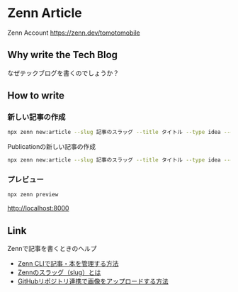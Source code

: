 # Zenn Article
Zenn Account <https://zenn.dev/tomotomobile>

## Why write the Tech Blog
なぜテックブログを書くのでしょうか？

## How to write

### 新しい記事の作成

```zsh
npx zenn new:article --slug 記事のスラッグ --title タイトル --type idea --emoji ✨
```

Publicationの新しい記事の作成

```zsh
npx zenn new:article --slug 記事のスラッグ --title タイトル --type idea --emoji ✨
```

### プレビュー

```zsh
npx zenn preview
```

<http://localhost:8000>



## Link
Zennで記事を書くときのヘルプ

- [Zenn CLIで記事・本を管理する方法](https://zenn.dev/zenn/articles/zenn-cli-guide)
- [Zennのスラッグ（slug）とは](https://zenn.dev/zenn/articles/what-is-slug)
- [GitHubリポジトリ連携で画像をアップロードする方法](https://zenn.dev/zenn/articles/deploy-github-images)

